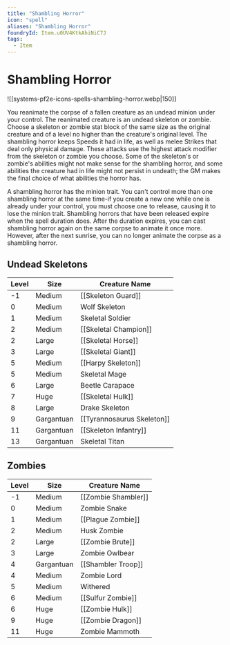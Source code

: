 ```yaml
---
title: "Shambling Horror"
icon: "spell"
aliases: "Shambling Horror"
foundryId: Item.u0UV4KtkAhiNiC7J
tags:
  - Item
---
```


# Shambling Horror
![[systems-pf2e-icons-spells-shambling-horror.webp|150]]

You reanimate the corpse of a fallen creature as an undead minion under your control. The reanimated creature is an undead skeleton or zombie. Choose a skeleton or zombie stat block of the same size as the original creature and of a level no higher than the creature's original level. The shambling horror keeps Speeds it had in life, as well as melee Strikes that deal only physical damage. These attacks use the highest attack modifier from the skeleton or zombie you choose. Some of the skeleton's or zombie's abilities might not make sense for the shambling horror, and some abilities the creature had in life might not persist in undeath; the GM makes the final choice of what abilities the horror has.

A shambling horror has the minion trait. You can't control more than one shambling horror at the same time-if you create a new one while one is already under your control, you must choose one to release, causing it to lose the minion trait. Shambling horrors that have been released expire when the spell duration does. After the duration expires, you can cast shambling horror again on the same corpse to animate it once more. However, after the next sunrise, you can no longer animate the corpse as a shambling horror.

## Undead Skeletons

| Level | Size | Creature Name |
| --- | --- | --- |
| \-1 | Medium | [[Skeleton Guard]] |
| 0 | Medium | Wolf Skeleton |
| 1 | Medium | Skeletal Soldier |
| 2 | Medium | [[Skeletal Champion]] |
| 2 | Large | [[Skeletal Horse]] |
| 3 | Large | [[Skeletal Giant]] |
| 5 | Medium | [[Harpy Skeleton]] |
| 5 | Medium | Skeletal Mage |
| 6 | Large | Beetle Carapace |
| 7 | Huge | [[Skeletal Hulk]] |
| 8 | Large | Drake Skeleton |
| 9 | Gargantuan | [[Tyrannosaurus Skeleton]] |
| 11 | Gargantuan | [[Skeleton Infantry]] |
| 13 | Gargantuan | Skeletal Titan |

## Zombies

| Level | Size | Creature Name |
| --- | --- | --- |
| \-1 | Medium | [[Zombie Shambler]] |
| 0 | Medium | Zombie Snake |
| 1 | Medium | [[Plague Zombie]] |
| 2 | Medium | Husk Zombie |
| 2 | Large | [[Zombie Brute]] |
| 3 | Large | Zombie Owlbear |
| 4 | Gargantuan | [[Shambler Troop]] |
| 4 | Medium | Zombie Lord |
| 5 | Medium | Withered |
| 6 | Medium | [[Sulfur Zombie]] |
| 6 | Huge | [[Zombie Hulk]] |
| 9 | Huge | [[Zombie Dragon]] |
| 11 | Huge | Zombie Mammoth |
